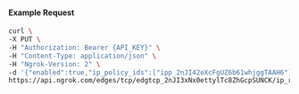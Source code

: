 <!-- Code generated for API Clients. DO NOT EDIT. -->

#### Example Request

```bash
curl \
-X PUT \
-H "Authorization: Bearer {API_KEY}" \
-H "Content-Type: application/json" \
-H "Ngrok-Version: 2" \
-d '{"enabled":true,"ip_policy_ids":["ipp_2nJI42eXcFgUZ6b61whjggTAAH6"]}' \
https://api.ngrok.com/edges/tcp/edgtcp_2nJI3xNx0ettylTc8ZhGcpSUNCK/ip_restriction
```
